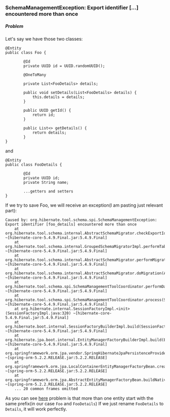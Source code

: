 ### SchemaManagementException: Export identifier [...] encountered more than once

##### Problem

Let's say we have those two classes:

```
@Entity
public class Foo {

        @Id
        private UUID id = UUID.randomUUID();
    
        @OneToMany
        
        private List<FooDetails> details;
    
        public void setDetails(List<FooDetails> details) {
            this.details = details;
        }
    
        public UUID getId() {
            return id;
        }
    
        public List<> getDetails() {
            return details;
        }
}
```
and
```
@Entity
public class FooDetails {

        @Id
        private UUID id;
        private String name;
    
        ...getters and setters
}
```
If we try to save Foo, we will receive an exception(I am pasting just relevant part):
```
Caused by: org.hibernate.tool.schema.spi.SchemaManagementException: Export identifier [foo_details] encountered more than once
	at org.hibernate.tool.schema.internal.AbstractSchemaMigrator.checkExportIdentifier(AbstractSchemaMigrator.java:487) ~[hibernate-core-5.4.9.Final.jar:5.4.9.Final]
	at org.hibernate.tool.schema.internal.GroupedSchemaMigratorImpl.performTablesMigration(GroupedSchemaMigratorImpl.java:68) ~[hibernate-core-5.4.9.Final.jar:5.4.9.Final]
	at org.hibernate.tool.schema.internal.AbstractSchemaMigrator.performMigration(AbstractSchemaMigrator.java:207) ~[hibernate-core-5.4.9.Final.jar:5.4.9.Final]
	at org.hibernate.tool.schema.internal.AbstractSchemaMigrator.doMigration(AbstractSchemaMigrator.java:114) ~[hibernate-core-5.4.9.Final.jar:5.4.9.Final]
	at org.hibernate.tool.schema.spi.SchemaManagementToolCoordinator.performDatabaseAction(SchemaManagementToolCoordinator.java:184) ~[hibernate-core-5.4.9.Final.jar:5.4.9.Final]
	at org.hibernate.tool.schema.spi.SchemaManagementToolCoordinator.process(SchemaManagementToolCoordinator.java:73) ~[hibernate-core-5.4.9.Final.jar:5.4.9.Final]
	at org.hibernate.internal.SessionFactoryImpl.<init>(SessionFactoryImpl.java:320) ~[hibernate-core-5.4.9.Final.jar:5.4.9.Final]
	at org.hibernate.boot.internal.SessionFactoryBuilderImpl.build(SessionFactoryBuilderImpl.java:462) ~[hibernate-core-5.4.9.Final.jar:5.4.9.Final]
	at org.hibernate.jpa.boot.internal.EntityManagerFactoryBuilderImpl.build(EntityManagerFactoryBuilderImpl.java:1237) ~[hibernate-core-5.4.9.Final.jar:5.4.9.Final]
	at org.springframework.orm.jpa.vendor.SpringHibernateJpaPersistenceProvider.createContainerEntityManagerFactory(SpringHibernateJpaPersistenceProvider.java:58) ~[spring-orm-5.2.2.RELEASE.jar:5.2.2.RELEASE]
	at org.springframework.orm.jpa.LocalContainerEntityManagerFactoryBean.createNativeEntityManagerFactory(LocalContainerEntityManagerFactoryBean.java:365) ~[spring-orm-5.2.2.RELEASE.jar:5.2.2.RELEASE]
	at org.springframework.orm.jpa.AbstractEntityManagerFactoryBean.buildNativeEntityManagerFactory(AbstractEntityManagerFactoryBean.java:391) ~[spring-orm-5.2.2.RELEASE.jar:5.2.2.RELEASE]
	... 20 common frames omitted
```
As you can see <a href="https://stackoverflow.com/questions/42630661/sql-strings-added-more-than-once-for-tablename">here</a> problem is that more than one entity start with the same prefix(in our case ```Foo``` and ```FooDetails```)
If we just rename ```FooDetails``` to ```Details```, it will work perfectly.
